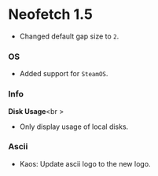 # Neofetch 1.5

- Changed default gap size to `2`.

### OS

- Added support for `SteamOS`.

### Info

**Disk Usage**<br \>
- Only display usage of local disks.

### Ascii

- Kaos: Update ascii logo to the new logo.
